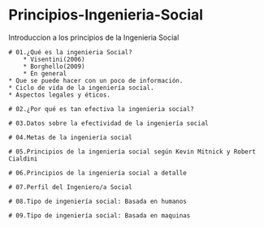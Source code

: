# Principios-Ingenieria-Social
Introduccion a los principios de la Ingenieria Social


    # 01.¿Qué es la ingenieria Social?
        * Visentini(2006)
        * Borghello(2009)
        * En general
    * Que se puede hacer con un poco de información.
    * Ciclo de vida de la ingeniería social.
    * Aspectos legales y éticos.

    # 02.¿Por qué es tan efectiva la ingenieria social?

    # 03.Datos sobre la efectividad de la ingeniería social

    # 04.Metas de la ingeniería social

    # 05.Principios de la ingeniería social según Kevin Mitnick y Robert Cialdini

    # 06.Principios de la ingeniería social a detalle

    # 07.Perfil del Ingeniero/a Social

    # 08.Tipo de ingeniería social: Basada en humanos

    # 09.Tipo de ingeniería social: Basada en maquinas